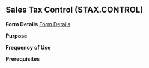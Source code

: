 ## Sales Tax Control (STAX.CONTROL)
<PageHeader />

**Form Details**
[Form Details](../STAX-CONTROL-1/README.md)

**Purpose**

**Frequency of Use**

**Prerequisites**

<badge text= "Version 8.10.57 " vertical="middle" />

<PageFooter />
